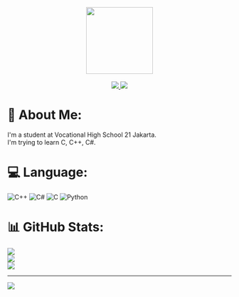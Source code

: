 <a name="readme-top"></a>

<div align="center">
   <img height="150" src = "https://images.weserv.nl/?url=avatars.githubusercontent.com/u/93875972?v=4&h=300&w=300&fit=cover&mask=circle&maxage=7d"/>
</div></br>

<div align="center">
   <a href = "https://instagram.com/hugancrit" target="_blank">
   <img src="https://img.shields.io/badge/Instagram-%23E4405F.svg?logo=Instagram&logoColor=white"/>
   </a>

   <a href="https://steamcommunity.com/id/hugae/" target="_blank">
   <img src="https://img.shields.io/badge/steam-%23000000.svg?style=for-the-badge&logo=steam&logoColor=white"/>
   </a>
</div>

###

# 💫 About Me:
I'm a student at Vocational High School 21 Jakarta.<br>I'm trying to learn C, C++, C#.<br>


<!--## 🌐 Socials:
[![Instagram](https://img.shields.io/badge/Instagram-%23E4405F.svg?logo=Instagram&logoColor=white)](https://instagram.com/hugancrit) -->

# 💻 Language:
![C++](https://img.shields.io/badge/c++-%2300599C.svg?style=for-the-badge&logo=c%2B%2B&logoColor=white) ![C#](https://img.shields.io/badge/c%23-%23239120.svg?style=for-the-badge&logo=csharp&logoColor=white) ![C](https://img.shields.io/badge/c-%2300599C.svg?style=for-the-badge&logo=c&logoColor=white) ![Python](https://img.shields.io/badge/python-3670A0?style=for-the-badge&logo=python&logoColor=ffdd54) 

<!--# :link: Connection
[![Steam](https://img.shields.io/badge/steam-%23000000.svg?style=for-the-badge&logo=steam&logoColor=white)](https://steamcommunity.com/id/hugae/)
![PlayStation Network](https://img.shields.io/badge/PSN-%230070D1.svg?style=for-the-badge&logo=Playstation&logoColor=white) ![Riot Games](https://img.shields.io/badge/riotgames-D32936.svg?style=for-the-badge&logo=riotgames&logoColor=white) ![Epic Games](https://img.shields.io/badge/epicgames-%23313131.svg?style=for-the-badge&logo=epicgames&logoColor=white)-->
# 📊 GitHub Stats:
![](https://github-readme-stats.vercel.app/api?username=Huga22118&theme=dark&hide_border=false&include_all_commits=false&count_private=false)<br/>
![](https://github-readme-streak-stats.herokuapp.com/?user=Huga22118&theme=dark&hide_border=false)<br/>
![](https://github-readme-stats.vercel.app/api/top-langs/?username=Huga22118&theme=dark&hide_border=false&include_all_commits=false&count_private=false&layout=compact)

---
[![](https://visitcount.itsvg.in/api?id=Huga22118&icon=0&color=0)](https://visitcount.itsvg.in)

<!-- Proudly created with GPRM ( https://gprm.itsvg.in ) -->
